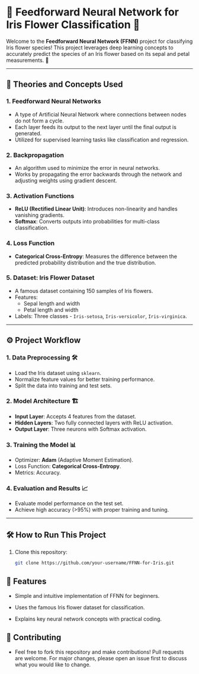 # 🌸 Feedforward Neural Network for Iris Flower Classification 🌸

Welcome to the **Feedforward Neural Network (FFNN)** project for classifying Iris flower species! This project leverages deep learning concepts to accurately predict the species of an Iris flower based on its sepal and petal measurements. 🚀

---

## 🧠 **Theories and Concepts Used**

### 1. **Feedforward Neural Networks**
   - A type of Artificial Neural Network where connections between nodes do not form a cycle.
   - Each layer feeds its output to the next layer until the final output is generated.
   - Utilized for supervised learning tasks like classification and regression.

### 2. **Backpropagation**
   - An algorithm used to minimize the error in neural networks.
   - Works by propagating the error backwards through the network and adjusting weights using gradient descent.

### 3. **Activation Functions**
   - **ReLU (Rectified Linear Unit)**: Introduces non-linearity and handles vanishing gradients.
   - **Softmax**: Converts outputs into probabilities for multi-class classification.

### 4. **Loss Function**
   - **Categorical Cross-Entropy**: Measures the difference between the predicted probability distribution and the true distribution.

### 5. **Dataset: Iris Flower Dataset**
   - A famous dataset containing 150 samples of Iris flowers.
   - Features:
     - Sepal length and width
     - Petal length and width
   - Labels: Three classes - `Iris-setosa`, `Iris-versicolor`, `Iris-virginica`.

---

## ⚙️ **Project Workflow**

### 1. **Data Preprocessing** 🛠️
   - Load the Iris dataset using `sklearn`.
   - Normalize feature values for better training performance.
   - Split the data into training and test sets.

### 2. **Model Architecture** 🏗️
   - **Input Layer**: Accepts 4 features from the dataset.
   - **Hidden Layers**: Two fully connected layers with ReLU activation.
   - **Output Layer**: Three neurons with Softmax activation.

### 3. **Training the Model** 📊
   - Optimizer: **Adam** (Adaptive Moment Estimation).
   - Loss Function: **Categorical Cross-Entropy**.
   - Metrics: Accuracy.

### 4. **Evaluation and Results** 📈
   - Evaluate model performance on the test set.
   - Achieve high accuracy (>95%) with proper training and tuning.

---

## 🛠️ **How to Run This Project**

1. Clone this repository:
   ```bash
   git clone https://github.com/your-username/FFNN-for-Iris.git


## 🌟 Features
 - Simple and intuitive implementation of FFNN for beginners.

 - Uses the famous Iris flower dataset for classification.

 - Explains key neural network concepts with practical coding.

## 🤝 Contributing
 - Feel free to fork this repository and make contributions! Pull requests are welcome. For major changes, please open an issue first to discuss what you would like to change.



